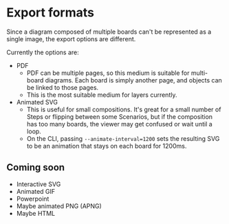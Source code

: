 # Export formats

Since a diagram composed of multiple boards can't be represented as a single image, the
export options are different.

Currently the options are:
- PDF
  - PDF can be multiple pages, so this medium is suitable for multi-board diagrams.
    Each board is simply another page, and objects can be linked to those pages.
  - This is the most suitable medium for layers currently.
- Animated SVG
  - This is useful for small compositions. It's great for a small number of Steps or
    flipping between some Scenarios, but if the composition has too many boards, the
    viewer may get confused or wait until a loop.
  - On the CLI, passing `--animate-interval=1200` sets the resulting SVG to be an
    animation that stays on each board for 1200ms.

## Coming soon

- Interactive SVG
- Animated GIF
- Powerpoint
- Maybe animated PNG (APNG)
- Maybe HTML

